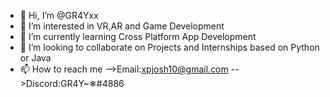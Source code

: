 - 👋 Hi, I’m @GR4Yxx
- 👀 I’m interested in VR,AR and Game Development
- 🌱 I’m currently learning Cross Platform App Development
- 💞️ I’m looking to collaborate on Projects and Internships based on Python or Java
- 📫 How to reach me 
-->Email:xpjosh10@gmail.com
-->Discord:GR4Y~❄#4886

<!---
GR4Yxx/GR4Yxx is a ✨ special ✨ repository because its `README.md` (this file) appears on your GitHub profile.
You can click the Preview link to take a look at your changes.
--->

